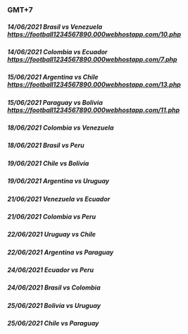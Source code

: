 ### GMT+7
##### 14/06/2021 Brasil vs Venezuela https://football1234567890.000webhostapp.com/10.php
##### 14/06/2021 Colombia vs Ecuador https://football1234567890.000webhostapp.com/7.php
##### 15/06/2021 Argentina vs Chile https://football1234567890.000webhostapp.com/13.php
##### 15/06/2021 Paraguay vs Bolivia https://football1234567890.000webhostapp.com/11.php
##### 18/06/2021 Colombia vs Venezuela 
##### 18/06/2021 Brasil vs Peru 
##### 19/06/2021 Chile vs Bolivia 
##### 19/06/2021 Argentina vs Uruguay 
##### 21/06/2021 Venezuela vs Ecuador 
##### 21/06/2021 Colombia vs Peru 
##### 22/06/2021 Uruguay vs Chile 
##### 22/06/2021 Argentina vs Paraguay 
##### 24/06/2021 Ecuador vs Peru 
##### 24/06/2021 Brasil vs Colombia 
##### 25/06/2021 Bolivia vs Uruguay 
##### 25/06/2021 Chile vs Paraguay 

